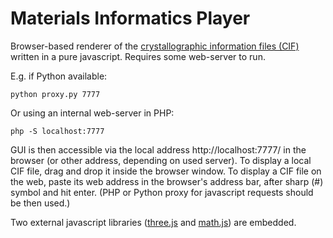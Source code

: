 Materials Informatics Player
======

Browser-based renderer of the [crystallographic information files (CIF)](https://en.wikipedia.org/wiki/Crystallographic_Information_File) written in a pure javascript.
Requires some web-server to run.

E.g. if Python available:
```shell
python proxy.py 7777
```

Or using an internal web-server in PHP:
```shell
php -S localhost:7777
```

GUI is then accessible via the local address http://localhost:7777/ in the browser (or other address, depending on used server).
To display a local CIF file, drag and drop it inside the browser window.
To display a CIF file on the web, paste its web address in the browser's address bar, after sharp (#) symbol and hit enter. (PHP or Python proxy for javascript requests should be then used.)

Two external javascript libraries ([three.js](https://github.com/mrdoob/three.js) and [math.js](http://mathjs.org)) are embedded.
